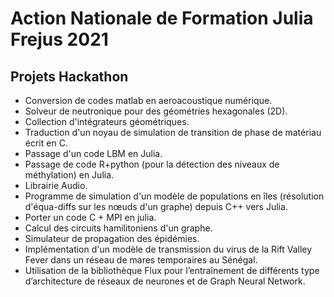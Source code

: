 # Action Nationale de Formation Julia Frejus 2021

## Projets Hackathon

- Conversion de codes matlab en aeroacoustique numérique.
- Solveur de neutronique pour des géométries hexagonales (2D).
- Collection d'intégrateurs géométriques.
- Traduction d'un noyau de simulation de transition de phase de matériau écrit en C.
- Passage d'un code LBM en Julia.
- Passage de code R+python (pour la détection des niveaux de méthylation) en Julia.
- Librairie Audio.
- Programme de simulation d'un modèle de populations en îles (résolution d'équa-diffs sur les nœuds d'un graphe) depuis C++ vers Julia.
- Porter un code C + MPI en julia.
- Calcul des circuits hamilitoniens d'un graphe.
- Simulateur de propagation des épidémies. 
- Implémentation d'un modèle de transmission du virus de la Rift Valley Fever dans un réseau de mares temporaires au Sénégal. 
- Utilisation de la bibliothèque Flux pour l’entraînement de différents type d’architecture de réseaux de neurones et de Graph Neural Network.
